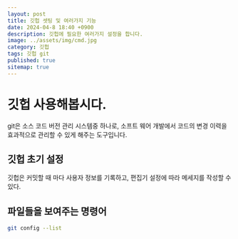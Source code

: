 ```yaml
---
layout: post
title: 깃헙 셋팅 및 여러가지 기능
date: 2024-04-8 18:40 +0900
description: 깃헙에 필요한 여러가지 설정을 합니다.
image: ../assets/img/cmd.jpg
category: 깃헙
tags: 깃헙 git
published: true
sitemap: true
---
```


# 깃헙 사용해봅시다.
git은 소스 코드 버전 관리 시스템중 하나로, 소프트 웨어 개발에서 코드의 변경 이력을 효과적으로 관리할 수 있게 해주는 도구입니다.

## 깃헙 초기 설정
깃헙은 커밋할 때 마다 사용자 정보를 기록하고, 편집기 설정에 따라 메세지를 작성할 수 있다.

## 파일들을 보여주는 명령어
````bash
git config --list
````

##
